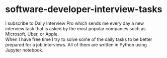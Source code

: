 # software-developer-interview-tasks
I subscribe to Daily Interview Pro which sends me every day a new interview task that is asked by the most popular companies such as Microsoft, Uber, or Apple. <br>
When I have free time I try to solve some of the daily tasks to be better prepared for a job interviews. All of them are written in Python using Jupyter notebook.
